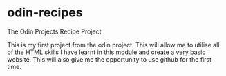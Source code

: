 # odin-recipes
The Odin Projects Recipe Project

This is my first project from the odin project.
This will allow me to utilise all of the HTML skills I have learnt in this module and create a very basic website.
This will also give me the opportunity to use github for the first time.